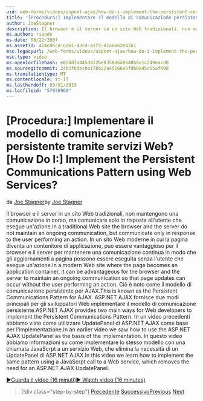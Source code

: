 ```yaml
---
uid: web-forms/videos/aspnet-ajax/how-do-i-implement-the-persistent-communications-pattern-using-web-services
title: '[Procedura:] Implementare il modello di comunicazione persistente tramite servizi Web? | Microsoft Docs'
author: JoeStagner
description: Il browser e il server in un sito Web tradizionali, non mantengono una comunicazione continua, ma comunicare solo in risposta all'utente di eseguire una determinata azione...
ms.author: riande
ms.date: 08/22/2007
ms.assetid: 424c06cd-6d61-43cd-a1f2-d1a6b62e47b1
msc.legacyurl: /web-forms/videos/aspnet-ajax/how-do-i-implement-the-persistent-communications-pattern-using-web-services
msc.type: video
ms.openlocfilehash: e8508fa445d412be8358d6a9a40b6e1c249eacd0
ms.sourcegitcommit: 24b1f6decbb17bb22a45166e5fdb0845c65af498
ms.translationtype: MT
ms.contentlocale: it-IT
ms.lasthandoff: 03/01/2019
ms.locfileid: "57036968"
---
```

<a name="how-do-i-implement-the-persistent-communications-pattern-using-web-services"></a><span data-ttu-id="9fb4f-104">[Procedura:] Implementare il modello di comunicazione persistente tramite servizi Web?</span><span class="sxs-lookup"><span data-stu-id="9fb4f-104">[How Do I:] Implement the Persistent Communications Pattern using Web Services?</span></span>
====================
<span data-ttu-id="9fb4f-105">da [Joe Stagner](https://github.com/JoeStagner)</span><span class="sxs-lookup"><span data-stu-id="9fb4f-105">by [Joe Stagner](https://github.com/JoeStagner)</span></span>

<span data-ttu-id="9fb4f-106">Il browser e il server in un sito Web tradizionali, non mantengono una comunicazione in corso, ma comunicare solo in risposta all'utente che esegue un'azione.</span><span class="sxs-lookup"><span data-stu-id="9fb4f-106">In a traditional Web site the browser and the server do not maintain an ongoing communication, but communicate only in response to the user performing an action.</span></span> <span data-ttu-id="9fb4f-107">In un sito Web moderne in cui la pagina diventa un contenitore di applicazione, può essere vantaggioso per il browser e il server per mantenere una comunicazione continua in modo che gli aggiornamenti a pagina possono essere eseguita senza l'utente che esegue un'azione.</span><span class="sxs-lookup"><span data-stu-id="9fb4f-107">In a modern Web site where the page becomes an application container, it can be advantageous for the browser and the server to maintain an ongoing communication so that page updates can occur without the user performing an action.</span></span> <span data-ttu-id="9fb4f-108">Ciò è noto come il modello di comunicazione persistente per AJAX.</span><span class="sxs-lookup"><span data-stu-id="9fb4f-108">This is known as the Persistent Communications Pattern for AJAX.</span></span> <span data-ttu-id="9fb4f-109">ASP.NET AJAX fornisce due modi principali per gli sviluppatori Web implementare il modello di comunicazione persistente.</span><span class="sxs-lookup"><span data-stu-id="9fb4f-109">ASP.NET AJAX provides two main ways for Web developers to implement the Persistent Communications Pattern.</span></span> <span data-ttu-id="9fb4f-110">In un video precedenti abbiamo visto come utilizzare UpdatePanel di ASP.NET AJAX come base per l'implementazione.</span><span class="sxs-lookup"><span data-stu-id="9fb4f-110">In an earlier video we saw how to use the ASP.NET AJAX UpdatePanel as the basis of the implementation.</span></span> <span data-ttu-id="9fb4f-111">In questo video abbiamo informazioni su come implementare lo stesso modello con una chiamata JavaScrpt a un servizio Web, che elimina la necessità di un UpdatePanel di ASP.NET AJAX.</span><span class="sxs-lookup"><span data-stu-id="9fb4f-111">In this video we learn how to implement the same pattern using a JavaScrpt call to a Web service, which removes the need for an ASP.NET AJAX UpdatePanel.</span></span>

[<span data-ttu-id="9fb4f-112">&#9654;Guarda il video (16 minuti)</span><span class="sxs-lookup"><span data-stu-id="9fb4f-112">&#9654; Watch video (16 minutes)</span></span>](https://channel9.msdn.com/Blogs/ASP-NET-Site-Videos/how-do-i-implement-the-persistent-communications-pattern-using-web-services)

> [!div class="step-by-step"]
> <span data-ttu-id="9fb4f-113">[Precedente](how-do-i-localize-an-aspnet-ajax-application.md)
> [Successivo](how-do-i-trigger-an-updatepanel-refresh-from-a-dropdownlist-control.md)</span><span class="sxs-lookup"><span data-stu-id="9fb4f-113">[Previous](how-do-i-localize-an-aspnet-ajax-application.md)
[Next](how-do-i-trigger-an-updatepanel-refresh-from-a-dropdownlist-control.md)</span></span>
